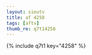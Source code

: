 ```yaml
--- 
layout: sieutv
title: af 4258
tags: [aftv]
thumb_re: q7t14258
---
```

{% include q7t1 key="4258" %} 

